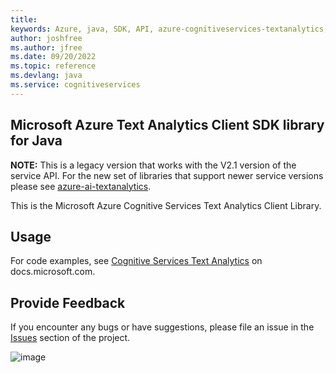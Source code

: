 ```yaml
---
title: 
keywords: Azure, java, SDK, API, azure-cognitiveservices-textanalytics, cognitiveservices
author: joshfree
ms.author: jfree
ms.date: 09/20/2022
ms.topic: reference
ms.devlang: java
ms.service: cognitiveservices
---
```

## Microsoft Azure Text Analytics Client SDK library for Java

**NOTE:** This is a legacy version that works with the V2.1 version of the service API. For the new set of libraries 
that support newer service versions please see
[azure-ai-textanalytics](https://github.com/Azure/azure-sdk-for-java/tree/main/sdk/textanalytics/azure-ai-textanalytics).

This is the Microsoft Azure Cognitive Services Text Analytics Client
Library.

## Usage

For code examples, see [Cognitive Services Text
Analytics](/java/api/overview/azure/cognitiveservices/client/textanalytics?view=azure-java-stable)
on docs.microsoft.com.

## Provide Feedback

If you encounter any bugs or have suggestions, please file an issue in
the [Issues](https://github.com/Azure/azure-sdk-for-java/issues)
section of the project.

![image](https://azure-sdk-impressions.azurewebsites.net/api/impressions/azure-sdk-for-java%2Fazure-cognitiveservices-language-textanalytics%2FREADME.png)

